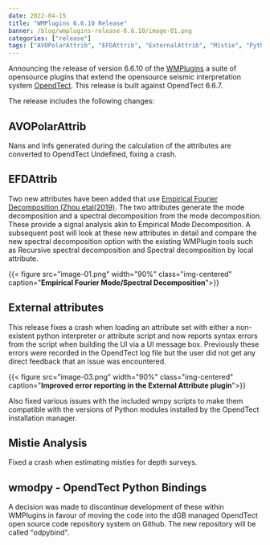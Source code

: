 ```yaml
---
date: 2022-04-15
title: "WMPlugins 6.6.10 Release"
banner: /blog/wmplugins-release-6.6.10/image-01.png
categories: ["release"]
tags: ["AVOPolarAttrib", "EFDAttrib", "ExternalAttrib", "Mistie", "Python"]
---
```

Announcing the release of version 6.6.10 of the [WMPlugins](https://waynegm.github.io/WMPlugin-Docs/) a suite of opensource plugins that extend the opensource seismic interpretation
system [OpendTect](https://dgbes.com/software/plugins/free-third-party-plugins). This release is built against OpendTect 6.6.7.
<!--more-->

The release includes the following changes:
## AVOPolarAttrib
Nans and Infs generated during the calculation of the attributes are converted to OpendTect Undefined, fixing a crash.

## EFDAttrib
Two new attributes have been added that use [Empirical Fourier Decomposition (Zhou etal(2019)](https://arxiv.org/abs/1912.00414). The
two attributes generate the mode decomposition and a spectral decomposition from the mode decomposition. These provide a signal analysis
akin to Empirical Mode Decomposition. A subsequent post will look at these new attributes in detail and compare the new spectral
decomposition option with the existing WMPlugin tools such as Recursive spectral decomposition and Spectral decomposition by local attribute.

{{< figure src="image-01.png"  width="90%" class="img-centered" caption="**Empirical Fourier Mode/Spectral Decomposition**">}}

## External attributes
This release fixes a crash when loading an attribute set with either a non-existent python interpreter or attribute script and now
reports syntax errors from the script when building the UI via a UI message box. Previously these errors were recorded in the OpendTect
log file but the user did not get any direct feedback that an issue was encountered.

{{< figure src="image-03.png"  width="90%" class="img-centered" caption="**Improved error reporting in the External Attribute plugin**">}}


Also fixed various issues with the included wmpy scripts to make them compatible with the versions of Python modules installed by the OpendTect
installation manager.

## Mistie Analysis
Fixed a crash when estimating misties for depth surveys.

## wmodpy - OpendTect Python Bindings
A decision was made to discontinue development of these within WMPlugins in favour of moving the code
into the dGB managed OpendTect open source code repository system on Github. The new repository will be
called "odpybind".
